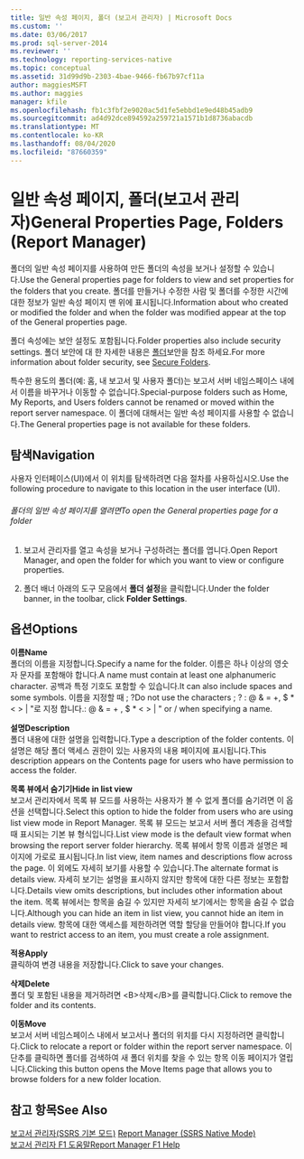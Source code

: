 ```yaml
---
title: 일반 속성 페이지, 폴더 (보고서 관리자) | Microsoft Docs
ms.custom: ''
ms.date: 03/06/2017
ms.prod: sql-server-2014
ms.reviewer: ''
ms.technology: reporting-services-native
ms.topic: conceptual
ms.assetid: 31d99d9b-2303-4bae-9466-fb67b97cf11a
author: maggiesMSFT
ms.author: maggies
manager: kfile
ms.openlocfilehash: fb1c3fbf2e9020ac5d1fe5ebbd1e9ed48b45adb9
ms.sourcegitcommit: ad4d92dce894592a259721a1571b1d8736abacdb
ms.translationtype: MT
ms.contentlocale: ko-KR
ms.lasthandoff: 08/04/2020
ms.locfileid: "87660359"
---
```

# <a name="general-properties-page-folders-report-manager"></a><span data-ttu-id="76c01-102">일반 속성 페이지, 폴더(보고서 관리자)</span><span class="sxs-lookup"><span data-stu-id="76c01-102">General Properties Page, Folders (Report Manager)</span></span>
  <span data-ttu-id="76c01-103">폴더의 일반 속성 페이지를 사용하여 만든 폴더의 속성을 보거나 설정할 수 있습니다.</span><span class="sxs-lookup"><span data-stu-id="76c01-103">Use the General properties page for folders to view and set properties for the folders that you create.</span></span> <span data-ttu-id="76c01-104">폴더를 만들거나 수정한 사람 및 폴더를 수정한 시간에 대한 정보가 일반 속성 페이지 맨 위에 표시됩니다.</span><span class="sxs-lookup"><span data-stu-id="76c01-104">Information about who created or modified the folder and when the folder was modified appear at the top of the General properties page.</span></span>  
  
 <span data-ttu-id="76c01-105">폴더 속성에는 보안 설정도 포함됩니다.</span><span class="sxs-lookup"><span data-stu-id="76c01-105">Folder properties also include security settings.</span></span> <span data-ttu-id="76c01-106">폴더 보안에 대 한 자세한 내용은 [폴더](security/secure-folders.md)보안을 참조 하세요.</span><span class="sxs-lookup"><span data-stu-id="76c01-106">For more information about folder security, see [Secure Folders](security/secure-folders.md).</span></span>  
  
 <span data-ttu-id="76c01-107">특수한 용도의 폴더(예: 홈, 내 보고서 및 사용자 폴더)는 보고서 서버 네임스페이스 내에서 이름을 바꾸거나 이동할 수 없습니다.</span><span class="sxs-lookup"><span data-stu-id="76c01-107">Special-purpose folders such as Home, My Reports, and Users folders cannot be renamed or moved within the report server namespace.</span></span> <span data-ttu-id="76c01-108">이 폴더에 대해서는 일반 속성 페이지를 사용할 수 없습니다.</span><span class="sxs-lookup"><span data-stu-id="76c01-108">The General properties page is not available for these folders.</span></span>  
  
## <a name="navigation"></a><span data-ttu-id="76c01-109">탐색</span><span class="sxs-lookup"><span data-stu-id="76c01-109">Navigation</span></span>  
 <span data-ttu-id="76c01-110">사용자 인터페이스(UI)에서 이 위치를 탐색하려면 다음 절차를 사용하십시오.</span><span class="sxs-lookup"><span data-stu-id="76c01-110">Use the following procedure to navigate to this location in the user interface (UI).</span></span>  
  
###### <a name="to-open-the-general-properties-page-for-a-folder"></a><span data-ttu-id="76c01-111">폴더의 일반 속성 페이지를 열려면</span><span class="sxs-lookup"><span data-stu-id="76c01-111">To open the General properties page for a folder</span></span>  
  
1.  <span data-ttu-id="76c01-112">보고서 관리자를 열고 속성을 보거나 구성하려는 폴더를 엽니다.</span><span class="sxs-lookup"><span data-stu-id="76c01-112">Open Report Manager, and open the folder for which you want to view or configure properties.</span></span>  
  
2.  <span data-ttu-id="76c01-113">폴더 배너 아래의 도구 모음에서 **폴더 설정**을 클릭합니다.</span><span class="sxs-lookup"><span data-stu-id="76c01-113">Under the folder banner, in the toolbar, click **Folder Settings**.</span></span>  
  
## <a name="options"></a><span data-ttu-id="76c01-114">옵션</span><span class="sxs-lookup"><span data-stu-id="76c01-114">Options</span></span>  
 <span data-ttu-id="76c01-115">**이름**</span><span class="sxs-lookup"><span data-stu-id="76c01-115">**Name**</span></span>  
 <span data-ttu-id="76c01-116">폴더의 이름을 지정합니다.</span><span class="sxs-lookup"><span data-stu-id="76c01-116">Specify a name for the folder.</span></span> <span data-ttu-id="76c01-117">이름은 하나 이상의 영숫자 문자를 포함해야 합니다.</span><span class="sxs-lookup"><span data-stu-id="76c01-117">A name must contain at least one alphanumeric character.</span></span> <span data-ttu-id="76c01-118">공백과 특정 기호도 포함할 수 있습니다.</span><span class="sxs-lookup"><span data-stu-id="76c01-118">It can also include spaces and some symbols.</span></span> <span data-ttu-id="76c01-119">이름을 지정할 때 ; ?</span><span class="sxs-lookup"><span data-stu-id="76c01-119">Do not use the characters ; ?</span></span> <span data-ttu-id="76c01-120">: \@ & = +, $ \* \< > | "로 지정 합니다.</span><span class="sxs-lookup"><span data-stu-id="76c01-120">: \@ & = + , $ \* \< > | " or / when specifying a name.</span></span>  
  
 <span data-ttu-id="76c01-121">**설명**</span><span class="sxs-lookup"><span data-stu-id="76c01-121">**Description**</span></span>  
 <span data-ttu-id="76c01-122">폴더 내용에 대한 설명을 입력합니다.</span><span class="sxs-lookup"><span data-stu-id="76c01-122">Type a description of the folder contents.</span></span> <span data-ttu-id="76c01-123">이 설명은 해당 폴더 액세스 권한이 있는 사용자의 내용 페이지에 표시됩니다.</span><span class="sxs-lookup"><span data-stu-id="76c01-123">This description appears on the Contents page for users who have permission to access the folder.</span></span>  
  
 <span data-ttu-id="76c01-124">**목록 뷰에서 숨기기**</span><span class="sxs-lookup"><span data-stu-id="76c01-124">**Hide in list view**</span></span>  
 <span data-ttu-id="76c01-125">보고서 관리자에서 목록 뷰 모드를 사용하는 사용자가 볼 수 없게 폴더를 숨기려면 이 옵션을 선택합니다.</span><span class="sxs-lookup"><span data-stu-id="76c01-125">Select this option to hide the folder from users who are using list view mode in Report Manager.</span></span> <span data-ttu-id="76c01-126">목록 뷰 모드는 보고서 서버 폴더 계층을 검색할 때 표시되는 기본 뷰 형식입니다.</span><span class="sxs-lookup"><span data-stu-id="76c01-126">List view mode is the default view format when browsing the report server folder hierarchy.</span></span> <span data-ttu-id="76c01-127">목록 뷰에서 항목 이름과 설명은 페이지에 가로로 표시됩니다.</span><span class="sxs-lookup"><span data-stu-id="76c01-127">In list view, item names and descriptions flow across the page.</span></span> <span data-ttu-id="76c01-128">이 외에도 자세히 보기를 사용할 수 있습니다.</span><span class="sxs-lookup"><span data-stu-id="76c01-128">The alternate format is details view.</span></span> <span data-ttu-id="76c01-129">자세히 보기는 설명을 표시하지 않지만 항목에 대한 다른 정보는 포함합니다.</span><span class="sxs-lookup"><span data-stu-id="76c01-129">Details view omits descriptions, but includes other information about the item.</span></span> <span data-ttu-id="76c01-130">목록 뷰에서는 항목을 숨길 수 있지만 자세히 보기에서는 항목을 숨길 수 없습니다.</span><span class="sxs-lookup"><span data-stu-id="76c01-130">Although you can hide an item in list view, you cannot hide an item in details view.</span></span> <span data-ttu-id="76c01-131">항목에 대한 액세스를 제한하려면 역할 할당을 만들어야 합니다.</span><span class="sxs-lookup"><span data-stu-id="76c01-131">If you want to restrict access to an item, you must create a role assignment.</span></span>  
  
 <span data-ttu-id="76c01-132">**적용**</span><span class="sxs-lookup"><span data-stu-id="76c01-132">**Apply**</span></span>  
 <span data-ttu-id="76c01-133">클릭하여 변경 내용을 저장합니다.</span><span class="sxs-lookup"><span data-stu-id="76c01-133">Click to save your changes.</span></span>  
  
 <span data-ttu-id="76c01-134">**삭제**</span><span class="sxs-lookup"><span data-stu-id="76c01-134">**Delete**</span></span>  
 <span data-ttu-id="76c01-135">폴더 및 포함된 내용을 제거하려면 &lt;B&gt;삭제&lt;/B&gt;를 클릭합니다.</span><span class="sxs-lookup"><span data-stu-id="76c01-135">Click to remove the folder and its contents.</span></span>  
  
 <span data-ttu-id="76c01-136">**이동**</span><span class="sxs-lookup"><span data-stu-id="76c01-136">**Move**</span></span>  
 <span data-ttu-id="76c01-137">보고서 서버 네임스페이스 내에서 보고서나 폴더의 위치를 다시 지정하려면 클릭합니다.</span><span class="sxs-lookup"><span data-stu-id="76c01-137">Click to relocate a report or folder within the report server namespace.</span></span> <span data-ttu-id="76c01-138">이 단추를 클릭하면 폴더를 검색하여 새 폴더 위치를 찾을 수 있는 항목 이동 페이지가 열립니다.</span><span class="sxs-lookup"><span data-stu-id="76c01-138">Clicking this button opens the Move Items page that allows you to browse folders for a new folder location.</span></span>  
  
## <a name="see-also"></a><span data-ttu-id="76c01-139">참고 항목</span><span class="sxs-lookup"><span data-stu-id="76c01-139">See Also</span></span>  
 <span data-ttu-id="76c01-140">[보고서 관리자&#40;SSRS 기본 모드&#41;](../../2014/reporting-services/report-manager-ssrs-native-mode.md) </span><span class="sxs-lookup"><span data-stu-id="76c01-140">[Report Manager  &#40;SSRS Native Mode&#41;](../../2014/reporting-services/report-manager-ssrs-native-mode.md) </span></span>  
 [<span data-ttu-id="76c01-141">보고서 관리자 F1 도움말</span><span class="sxs-lookup"><span data-stu-id="76c01-141">Report Manager F1 Help</span></span>](../../2014/reporting-services/report-manager-f1-help.md)  
  
  
